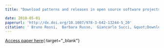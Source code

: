 ```yaml
---
title: "Download patterns and releases in open source software projects: A perfect symbiosis?"

date: 2010-05-01
paperurl: 'http://dx.doi.org/10.1007/978-3-642-13244-5_20'
citation: ' Bruno Rossi,  Barbara Russo,  Giancarlo Succi, &quot;Download patterns and releases in open source software projects: A perfect symbiosis?.&quot;, 2010.'
---
```

[Access paper here](http://dx.doi.org/10.1007/978-3-642-13244-5_20){:target="_blank"}
